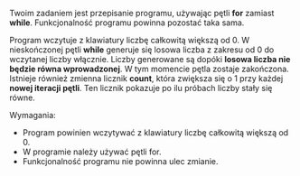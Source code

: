Twoim zadaniem jest przepisanie programu, używając pętli **for** zamiast **while**.
Funkcjonalność programu powinna pozostać taka sama.

Program wczytuje z klawiatury liczbę całkowitą większą od 0.
W nieskończonej pętli **while** generuje się losowa liczba z zakresu od 0 do wczytanej liczby włącznie.
Liczby generowane są dopóki **losowa liczba nie będzie równa wprowadzonej**. W tym momencie pętla zostaje zakończona.
Istnieje również zmienna licznik **count**, która zwiększa się o 1 przy każdej **nowej iteracji pętli**.
Ten licznik pokazuje po ilu próbach liczby stały się równe.

Wymagania:

- Program powinien wczytywać z klawiatury liczbę całkowitą większą od 0.
- W programie należy używać pętli for.
- Funkcjonalność programu nie powinna ulec zmianie.